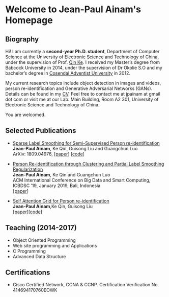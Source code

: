 # Welcome to Jean-Paul Ainam's Homepage

## Biography

Hi! I am currently a **second-year Ph.D. student**, Department of Computer Science at the University of Electronic Science and Technology of China, under the supervision of Prof. <a href="https://scholar.google.com/citations?user=YevGUDgAAAAJ&hl=en" target="_blank">Qin Ke</a>. I received my Master’s degree from Babcock University in 2014, under the supervision of Dr Okolie S.O and my bachelor’s degree in <a href="https//:www.uacosendai-edu.net" target="_blank">Cosendai Adventist University</a> in 2012.

My current research topics include object detection in images and videos, person re-identification and Generative Adversarial Networks (GANs).
Details can be found in my [CV](https://jpainam.github.io/cv.pdf). Feel free to contact me at jpainam at gmail dot com or visit me at our Lab: Main Building, Room A2 301, University of Electronic Science and Technology of China.

You are welcomed.

## Selected Publications

* <a href="https://jpainam.github.io/papers/SLSR_2018.pdf">Sparse Label Smoothing for Semi-Supervised Person re-identification</a><br> **Jean-Paul Ainam**, Ke Qin, Guisong Liu and Guangchun Luo<br> ArXiv: 1809.04976, [[paper](https://arxiv.org/abs/1809.04976)] [[code](https://github.com/jpainam/SLS_ReID)]

* <a href="https://jpainam.github.io/papers/PLSR_2018.pdf">Person Re-identification through Clustering and Partial Label Smoothing Regularization</a><br> **Jean-Paul Ainam**, Ke Qin and Guangchun Luo<br>ACM International Conference on Big Data and Smart Computing, ICBDSC ’19, January 2019, Bali, Indonesia<br/>[[paper](https://jpainam.github.io/papers/PLSR_2018.pdf)]

* <a href="#">Self Attention Grid for Person re-identification</a><br> **Jean-Paul Ainam**,Ke Qin, Guisong Liu<br>[[paper](https://jpainam.github.io/papers/SAG_2018.pdf)][[code](https://github.com/jpainam/self_attention_grid)]

## Teaching (2014-2017)
* Object Oriented Programming
* Web site programming and Applications
* C Programming
* Advanced Data Structure

## Certifications
* Cisco Certified Network, CCNA & CCNP. Certification Verification No. 414694170760EOWK
